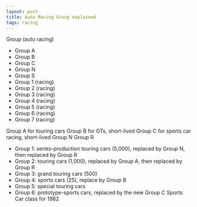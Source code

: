```yaml
---
layout: post
title: Auto Racing Group explained
tags: racing
---
```


Group (auto racing)
* Group A
* Group B
* Group C
* Group N
* Group S
* Group 1 (racing)
* Group 2 (racing)
* Group 3 (racing)
* Group 4 (racing)
* Group 5 (racing)
* Group 6 (racing)
* Group 7 (racing)

Group A for touring cars
Group B for GTs, short-lived
Group C for sports car racing, short-lived
Group N
Group R

* Group 1: series-production touring cars (5,000), replaced by Group N, then replaced by Group R
* Group 2: touring cars (1,000), replaced by Group A, then replaced by Group R
* Group 3: grand touring cars (500)
* Group 4: sports cars (25), replace by Group B
* Group 5: special touring cars
* Group 6: prototype-sports cars, replaced by the new Group C Sports Car class for 1982
